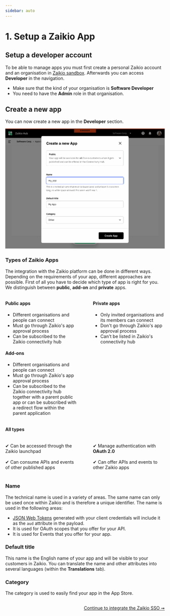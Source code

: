 ```yaml
---
sidebar: auto
---
```


# 1. Setup a Zaikio App

## Setup a developer account

To be able to manage apps you must first create a personal Zaikio account and an organisation in [Zaikio sandbox](https://hub.sandbox.zaikio.com). Afterwards you can access **Developer** in the navigation.

- Make sure that the kind of your organisation is **Software Developer**
- You need to have the **Admin** role in that organisation.

## Create a new app

You can now create a new app in the **Developer** section.

<div class="browser-mockup" data-url="https://hub.zaikio.com">

![Create App](./create_app.png)

</div>

### Types of Zaikio Apps

The integration with the Zaikio platform can be done in different ways. Depending on the requirements of your app, different approaches are possible. First of all you have to decide which type of app is right for you. We distinguish between **public**, **add-on** and **private** apps.

<div style="display:flex">
  <div style="width:50%;margin-right:25px;">

#### Public apps

<ul>
<li>Different organisations and people can connect</li>
<li>Must go through Zaikio's app approval process</li>
<li>Can be subscribed to the Zaikio connectivity hub</li>
</ul>

#### Add-ons

<ul>
<li>Different organisations and people can connect</li>
<li>Must go through Zaikio's app approval process</li>
<li>Can be subscribed to the Zaikio connectivity hub together with a parent public app or can be subscribed with a redirect flow within the parent application</li>
</ul>

  </div>
  <div style="width:50%;margin-left:25px;">

#### Private apps

<ul>
<li>Only invited organisations and its members can connect</li>
<li>Don't go through Zaikio's app approval process</li>
<li>Can't be listed in Zaikio's connectivity hub</li>
</ul>

  </div>
</div>

#### All types

<div style="display:flex">
  <div style="width:50%;margin-right:25px;"><br>
    ✔ Can be accessed through the Zaikio launchpad<br><br>
    ✔ Can consume APIs and events of other published apps
  </div>

  <div style="width:50%;margin-left:25px;"><br>
    ✔ Manage authentication with <strong>OAuth 2.0</strong><br><br>
    ✔ Can offer APIs and events to other Zaikio apps
  </div>
</div>
<br>

### Name

The technical name is used in a variety of areas. The same name can only be used once within Zaikio and is therefore a unique identifier. The name is used in the following areas:

- [JSON Web Tokens](/guide/jwt/) generated with your client credentials will include it as the `aud` attribute in the payload.
- It is used for OAuth scopes that you offer for your API.
- It is used for Events that you offer for your app.

### Default title

This name is the English name of your app and will be visible to your customers in Zaikio. You can translate the name and other attributes into several languages (within the **Translations** tab).

### Category

The category is used to easily find your app in the App Store.

<div style="text-align:right;margin-top: 30px;">

[Continue to integrate the Zaikio SSO ➞](./sso-person.html)

</div>
